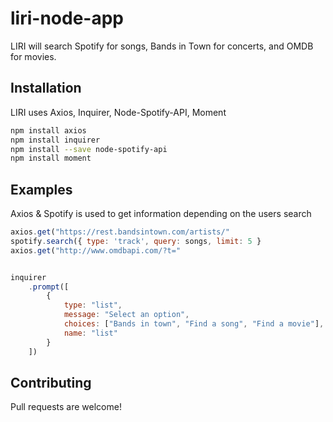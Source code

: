 # liri-node-app

LIRI will search Spotify for songs, Bands in Town for concerts, and OMDB for movies.

## Installation

LIRI uses Axios, Inquirer, Node-Spotify-API, Moment

```bash
npm install axios
npm install inquirer
npm install --save node-spotify-api
npm install moment
```

## Examples

Axios & Spotify is used to get information depending on the users search


```javascript
axios.get("https://rest.bandsintown.com/artists/"
spotify.search({ type: 'track', query: songs, limit: 5 }
axios.get("http://www.omdbapi.com/?t="


inquirer
    .prompt([
        {
            type: "list",
            message: "Select an option",
            choices: ["Bands in town", "Find a song", "Find a movie"],
            name: "list"
        }
    ])
```

## Contributing

Pull requests are welcome!